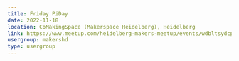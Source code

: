 ```yaml
---
title: Friday PiDay
date: 2022-11-18
location: CoMakingSpace (Makerspace Heidelberg), Heidelberg
link: https://www.meetup.com/heidelberg-makers-meetup/events/wdbltsydcpbxb/
usergroup: makershd
type: usergroup
---
```

